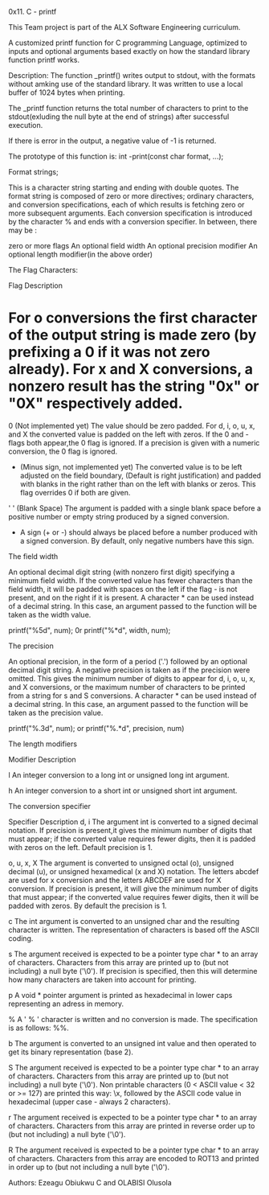 0x11. C - printf

This Team project is part of the ALX Software Engineering curriculum.

A customized printf function for C programming Language, optimized to inputs and optional arguments based exactly on how the standard library function printf works.

Description:
The function _printf() writes output to stdout, with the formats without amking use of the standard library.
It was written to use a local buffer of 1024 bytes when printing.

The _printf function returns the total number of characters to print to the stdout(exluding the null byte at the end of strings) after successful execution.

If there is error in the output, a negative value of -1 is returned.

The prototype of this function is: int -print(const char format, ...);

Format strings;

This is a character string starting and ending with double quotes. The format string is composed of zero or more directives; ordinary characters, and conversion specifications, each of which results is fetching zero or more subsequent arguments.
Each conversion specification is introduced by the character % and ends with a conversion specifier. In between, there may be :

zero or more flags
An optional field width
An optional precision modifier
An optional length modifier(in the above order)

The Flag Characters:

Flag	Description
#	For o conversions the first character of the output string is made zero (by prefixing a 0 if it was not zero already). For x and X conversions, a nonzero result has the string "0x" or "0X" respectively added.

0	(Not implemented yet) The value should be zero padded. For d, i, o, u, x, and X the converted value is padded on the left with zeros. If the 0 and - flags both appear,the 0 flag is ignored. If a precision is given with a numeric conversion, the 0 flag is ignored.

-	(Minus sign, not implemented yet) The converted value is to be left adjusted on the field boundary, (Default is right justification) and padded with blanks in the right rather than on the left with blanks or zeros. This flag overrides 0 if both are given.

' '	(Blank Space) The argument is padded with a single blank space before a positive number or empty string produced by a signed conversion.

+	A sign (+ or -) should always be placed before a number produced with a signed conversion. By default, only negative numbers have this sign.


The field width

An optional decimal digit string (with nonzero first digit) specifying a minimum field width. If the converted value has fewer characters than the field width, it will be padded with spaces on the left if the flag - is not present, and on the right if it is present. A character * can be used instead of a decimal string. In this case, an argument passed to the function will be taken as the width value.

printf("%5d", num);    0r    printf("%*d", width, num);

The precision

An optional precision, in the form of a period ('.') followed by an optional decimal digit string. A negative precision is taken as if the precision were omitted. This gives the minimum number of digits to appear for d, i, o, u, x, and X conversions, or the maximum number of characters to be printed from a string for s and S conversions. A character * can be used instead of a decimal string. In this case, an argument passed to the function will be taken as the precision value.

printf("%.3d", num);     or    printf("%.*d", precision, num)

The length modifiers

Modifier	Description

l	An integer conversion to a long int or unsigned long int argument.

h	An integer conversion to a short int or unsigned short int argument.

The conversion specifier

Specifier	Description
d, i	The argument int is converted to a signed decimal notation. If precision is present,it gives the minimum number of digits that must appear; if the converted value requires fewer digits, then it is padded with zeros on the left. Default precision is 1.

o, u, x, X	The argument is converted to unsigned octal (o), unsigned decimal (u), or unsigned hexamedical (x and X) notation. The letters abcdef are used for x conversion and the letters ABCDEF are used for X conversion. If precision is present, it will give the minimum number of digits that must appear; if the converted value requires fewer digits, then it will be padded with zeros. By default the precision is 1.

c	The int argument is converted to an unsigned char and the resulting character is written. The representation of characters is based off the ASCII coding.

s	The argument received is expected to be a pointer type char * to an array of characters. Characters from this array are printed up to (but not including) a null byte ('\0'). If precision is specified, then this will determine how many characters are taken into account for printing.

p	A void * pointer argument is printed as hexadecimal in lower caps representing an adress in memory.

%	A ' % ' character is written and no conversion is made. The specification is as follows: %%.

b	The argument is converted to an unsigned int value and then operated to get its binary representation (base 2).

S	The argument received is expected to be a pointer type char * to an array of characters. Characters from this array are printed up to (but not including) a null byte ('\0'). Non printable characters (0 < ASCII value < 32 or >= 127) are printed this way: \x, followed by the ASCII code value in hexadecimal (upper case - always 2 characters).

r	The argument received is expected to be a pointer type char * to an array of characters. Characters from this array are printed in reverse order up to (but not including) a null byte ('\0').

R	The argument received is expected to be a pointer type char * to an array of characters. Characters from this array are encoded to ROT13 and printed in order up to (but not including a null byte ('\0').


Authors: Ezeagu Obiukwu C
and      OLABISI Olusola
